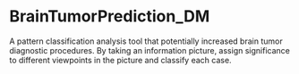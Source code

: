 # BrainTumorPrediction_DM
A pattern classification analysis tool that potentially increased brain tumor diagnostic procedures. By taking an information picture, assign significance to different viewpoints in the picture and classify each case.
